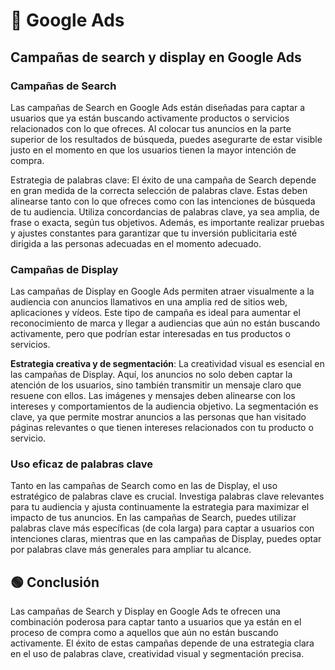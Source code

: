 # ​📲​ Google Ads

## Campañas de search y display en Google Ads
### Campañas de Search
Las campañas de Search en Google Ads están diseñadas para captar a usuarios que ya están buscando activamente productos o servicios relacionados con lo que ofreces. Al colocar tus anuncios en la parte superior de los resultados de búsqueda, puedes asegurarte de estar visible justo en el momento en que los usuarios tienen la mayor intención de compra.

Estrategia de palabras clave: El éxito de una campaña de Search depende en gran medida de la correcta selección de palabras clave. Estas deben alinearse tanto con lo que ofreces como con las intenciones de búsqueda de tu audiencia. Utiliza concordancias de palabras clave, ya sea amplia, de frase o exacta, según tus objetivos. Además, es importante realizar pruebas y ajustes constantes para garantizar que tu inversión publicitaria esté dirigida a las personas adecuadas en el momento adecuado.

### Campañas de Display
Las campañas de Display en Google Ads permiten atraer visualmente a la audiencia con anuncios llamativos en una amplia red de sitios web, aplicaciones y vídeos. Este tipo de campaña es ideal para aumentar el reconocimiento de marca y llegar a audiencias que aún no están buscando activamente, pero que podrían estar interesadas en tus productos o servicios.

**Estrategia creativa y de segmentación**: La creatividad visual es esencial en las campañas de Display. Aquí, los anuncios no solo deben captar la atención de los usuarios, sino también transmitir un mensaje claro que resuene con ellos. Las imágenes y mensajes deben alinearse con los intereses y comportamientos de la audiencia objetivo. La segmentación es clave, ya que permite mostrar anuncios a las personas que han visitado páginas relevantes o que tienen intereses relacionados con tu producto o servicio.

### Uso eficaz de palabras clave
Tanto en las campañas de Search como en las de Display, el uso estratégico de palabras clave es crucial. Investiga palabras clave relevantes para tu audiencia y ajusta continuamente la estrategia para maximizar el impacto de tus anuncios. En las campañas de Search, puedes utilizar palabras clave más específicas (de cola larga) para captar a usuarios con intenciones claras, mientras que en las campañas de Display, puedes optar por palabras clave más generales para ampliar tu alcance.

## 🟢 Conclusión
Las campañas de Search y Display en Google Ads te ofrecen una combinación poderosa para captar tanto a usuarios que ya están en el proceso de compra como a aquellos que aún no están buscando activamente. El éxito de estas campañas depende de una estrategia clara en el uso de palabras clave, creatividad visual y segmentación precisa.